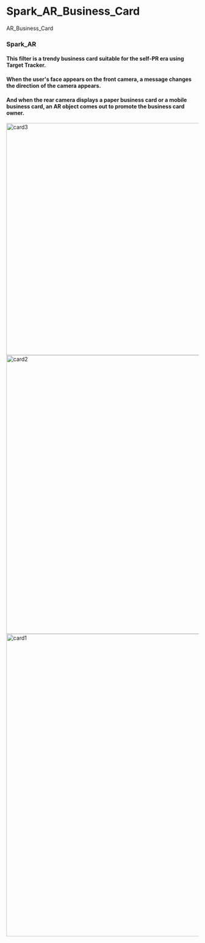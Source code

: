 # Spark_AR_Business_Card
AR_Business_Card
### Spark_AR
#### This filter is a trendy business card suitable for the self-PR era using Target Tracker. 
#### When the user's face appears on the front camera, a message changes the direction of the camera appears.
#### And when the rear camera displays a paper business card or a mobile business card, an AR object comes out to promote the business card owner.

<img width="606" alt="card3" src="https://github.com/Seong-A/Spark_AR_Business_Card/assets/83965377/66b3fff0-91d6-4807-a3be-67e7fa6cb55d">

<img width="728" alt="card2" src="https://github.com/Seong-A/Spark_AR_Business_Card/assets/83965377/1176c29b-7263-49a2-9b3a-d95f8e918526">

<img width="790" alt="card1" src="https://github.com/Seong-A/Spark_AR_Business_Card/assets/83965377/9942aeec-52a2-4fb1-aff9-bdfc3ab15561">
